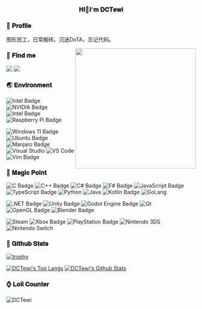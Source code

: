 <h3 align="center">𝐇𝐢👋𝐈'𝐦 𝐃𝐂𝐓𝐞𝐰𝐢</h3>

### 🎨 𝐏𝐫𝐨𝐟𝐢𝐥𝐞

图形民工，日常搬砖。沉迷DoTA，忘记代码。

<img align='right' src='https://github.com/DCTewi/DCTewi/assets/39160682/c0f5da69-7ca5-42d3-a382-64ec1165d93a' width='320px'>

### 📡 𝐅𝐢𝐧𝐝 𝐦𝐞
  <a target="_blank" href="https://steamcommunity.com/id/dctewi"><img src="https://img.shields.io/badge/-@DCTewi-000000?style=flat-square&logo=Steam" /></a>
  <a target="_blank" href="https://blog.dctewi.com"><img src="https://img.shields.io/badge/-dctewi.com-blueviolet?style=flat-square&logo=WordPress&logoColor=FFFFFF" /></a>

### 🌏 𝐄𝐧𝐯𝐢𝐫𝐨𝐧𝐦𝐞𝐧𝐭

![Intel Badge](https://img.shields.io/badge/i7--13700KF-0071C5?logo=intel&logoColor=fff&style=flat-square)
![NVIDIA Badge](https://img.shields.io/badge/Geforce%203070ti-76B900?logo=nvidia&logoColor=fff&style=flat-square)
![Intel Badge](https://img.shields.io/badge/N100-0071C5?logo=intel&logoColor=fff&style=flat-square)
![Raspberry Pi Badge](https://img.shields.io/badge/Raspberry%20Pi-A22846?logo=raspberrypi&logoColor=fff&style=flat-square)

![Windows 11 Badge](https://img.shields.io/badge/Windows%2011-0078D4?logo=windows11&logoColor=fff&style=flat-square)
![Ubuntu Badge](https://img.shields.io/badge/Ubuntu-E95420?logo=ubuntu&logoColor=fff&style=flat-square)
![Manjaro Badge](https://img.shields.io/badge/Manjaro-35BF5C?logo=manjaro&logoColor=fff&style=flat-square)
![Visual Studio](https://img.shields.io/badge/-Visual%20Studio-5C2D91?style=flat-square&logo=Visual-Studio)
![VS Code](https://img.shields.io/badge/-VSCode-%23007ACC?style=flat-square&logo=Visual-Studio-Code)
![Vim Badge](https://img.shields.io/badge/Vim-019733?logo=vim&logoColor=fff&style=flat-square)


### 🔮 𝐌𝐚𝐠𝐢𝐜 𝐏𝐨𝐢𝐧𝐭

![C Badge](https://img.shields.io/badge/C-A8B9CC?logo=c&logoColor=fff&style=flat-square)
![C++ Badge](https://img.shields.io/badge/C%2B%2B-00599C?logo=cplusplus&logoColor=fff&style=flat-square)
![C# Badge](https://img.shields.io/badge/C%23-512BD4?logo=csharp&logoColor=fff&style=flat-square)
![F# Badge](https://img.shields.io/badge/F%23-378BBA?logo=fsharp&logoColor=fff&style=flat-square)
![JavaScript Badge](https://img.shields.io/badge/JavaScript-F7DF1E?logo=javascript&logoColor=000&style=flat-square)
![TypeScript Badge](https://img.shields.io/badge/TypeScript-3178C6?logo=typescript&logoColor=fff&style=flat-square)
![Python](https://img.shields.io/badge/-Python-4584b6?style=flat-square&logo=Python&logoColor=FFFFFF)
![Java](https://img.shields.io/badge/-Java-E11F22?style=flat-square&logo=openjdk)
![Kotlin Badge](https://img.shields.io/badge/Kotlin-7F52FF?logo=kotlin&logoColor=fff&style=flat-square)
![GoLang](https://img.shields.io/badge/-GoLang-00ADD8?style=flat-square&logo=Go&logoColor=FFFFFF)

![.NET Badge](https://img.shields.io/badge/.NET-512BD4?logo=dotnet&logoColor=fff&style=flat-square)
![Unity Badge](https://img.shields.io/badge/Unity-000?logo=unity&logoColor=fff&style=flat-square)
![Godot Engine Badge](https://img.shields.io/badge/Godot%20Engine-478CBF?logo=godotengine&logoColor=fff&style=flat-square)
![Qt](https://img.shields.io/badge/-Qt-41CD52?style=flat-square&logo=Qt&logoColor=FFFFFF)
![OpenGL Badge](https://img.shields.io/badge/OpenGL-5586A4?logo=opengl&logoColor=fff&style=flat-square)
![Blender Badge](https://img.shields.io/badge/Blender-E87D0D?logo=blender&logoColor=fff&style=flat-square)

![Steam](https://img.shields.io/badge/-Steam-000000?style=flat-square&logo=Steam)
![Xbox Badge](https://img.shields.io/badge/Xbox%20Game%20Pass-107C10?logo=xbox&logoColor=fff&style=flat-square)
![PlayStation Badge](https://img.shields.io/badge/PlayStation-003791?logo=playstation&logoColor=fff&style=flat-square)
![Nintendo 3DS](https://img.shields.io/badge/-Nintendo%203DS-D12228?style=flat-square&logo=Nintendo-3DS&logoColor=FFFFFF)
![Nintendo Switch](https://img.shields.io/badge/-Nintendo%20Switch-E60012?style=flat-square&logo=Nintendo-Switch&logoColor=FFFFFF)


### 📃 𝐆𝐢𝐭𝐡𝐮𝐛 𝐒𝐭𝐚𝐭𝐬
[![trophy](https://github-profile-trophy.vercel.app/?username=dctewi&theme=flat&column=4&margin-w=15&margin-h=15&rank=SECRET,SSS,SS,S,AAA,AA,A,B,C)](https://github.com/ryo-ma/github-profile-trophy)

[![DCTewi's Top Langs](https://github-readme-stats.vercel.app/api/top-langs/?username=dctewi&layout=compact&langs_count=8&exclude_repo=dctewi.github.io&hide_title=true&hide_border=true)](https://github.com/anuraghazra/github-readme-stats)
[![DCTewi's Github Stats](https://github-readme-stats.vercel.app/api?username=dctewi&show_icons=true&hide_title=true&hide_border=true)](https://github.com/anuraghazra/github-readme-stats)

### ⌚ 𝐋𝐨𝐥𝐢 𝐂𝐨𝐮𝐧𝐭𝐞𝐫

![DCTewi](https://count.getloli.com/get/@DCTewi)



